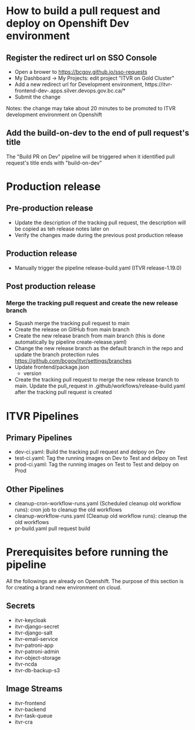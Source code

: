 # How to build a pull request and deploy on Openshift Dev environment

## Register the redirect url on SSO Console

- Open a brower to https://bcgov.github.io/sso-requests
- My Dashboard -> My Projects: edit project "ITVR on Gold Cluster"
- Add a new redirect url for Development environment, https://itvr-frontend-dev-<pr number>.apps.silver.devops.gov.bc.ca/\*
- Submit the change

Notes: the change may take about 20 minutes to be promoted to ITVR development environment on Openshift

## Add the build-on-dev to the end of pull request's title

The "Build PR on Dev" pipeline will be triggered when it identified pull request's title ends with "build-on-dev"

# Production release

## Pre-production release

- Update the description of the tracking pull request, the description will be copied as teh release notes later on
- Verify the changes made during the previous post production release

## Production release

- Manually trigger the pipeline release-build.yaml (ITVR release-1.19.0)

## Post production release

### Merge the tracking pull request and create the new release branch

- Squash merge the tracking pull request to main
- Create the release on GitHub from main branch
- Create the new release branch from main branch (this is done automatically by pipeline create-release.yaml)
- Change the new release branch as the default branch in the repo and update the branch protection rules https://github.com/bcgov/itvr/settings/branches
- Update frontend/package.json
  - version
- Create the tracking pull request to merge the new release branch to main. Update the pull_request in .github/workflows/release-build.yaml after the tracking pull request is created

# ITVR Pipelines

## Primary Pipelines

- dev-ci.yaml: Build the tracking pull request and delpoy on Dev
- test-ci.yaml: Tag the running images on Dev to Test and delpoy on Test
- prod-ci.yaml: Tag the running images on Test to Test and delpoy on Prod

## Other Pipelines

- cleanup-cron-workflow-runs.yaml (Scheduled cleanup old workflow runs): cron job to cleanup the old workflows
- cleanup-workflow-runs.yaml (Cleanup old workflow runs): cleanup the old workflows
- pr-build.yaml pull request build

# Prerequisites before running the pipeline

All the followings are already on Openshift. The purpose of this section is for creating a brand new environment on cloud.

## Secrets

- itvr-keycloak
- itvr-django-secret
- itvr-django-salt
- itvr-email-service
- itvr-patroni-app
- itvr-patroni-admin
- itvr-object-storage
- itvr-ncda
- itvr-db-backup-s3

## Image Streams

- itvr-frontend
- itvr-backend
- itvr-task-queue
- itvr-cra
